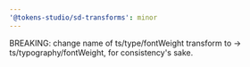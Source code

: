 ```yaml
---
'@tokens-studio/sd-transforms': minor
---
```


BREAKING: change name of ts/type/fontWeight transform to -> ts/typography/fontWeight, for consistency's sake.
